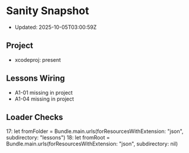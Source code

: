 # Sanity Snapshot

- Updated: 2025-10-05T03:00:59Z

## Project
- xcodeproj: present

## Lessons Wiring
- A1-01 missing in project
- A1-04 missing in project

## Loader Checks
17:        let fromFolder = Bundle.main.urls(forResourcesWithExtension: "json", subdirectory: "lessons")
18:        let fromRoot = Bundle.main.urls(forResourcesWithExtension: "json", subdirectory: nil)
